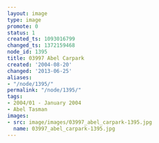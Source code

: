 ```yaml
---
layout: image
type: image
promote: 0
status: 1
created_ts: 1093016799
changed_ts: 1372159468
node_id: 1395
title: 03997 Abel Carpark
created: '2004-08-20'
changed: '2013-06-25'
aliases:
- "/node/1395/"
permalink: "/node/1395/"
tags:
- 2004/01 - January 2004
- Abel Tasman
images:
- src: image/images/03997_abel_carpark-1395.jpg
  name: 03997_abel_carpark-1395.jpg
---
```


